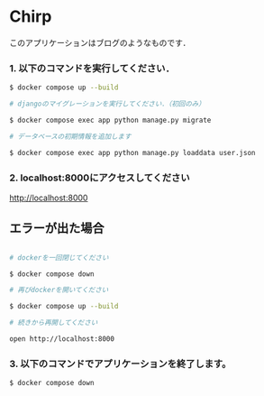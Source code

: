 # Chirp

このアプリケーションはブログのようなものです．


### 1. 以下のコマンドを実行してください．

```bash
$ docker compose up --build

# djangoのマイグレーションを実行してください．（初回のみ）

$ docker compose exec app python manage.py migrate

# データベースの初期情報を追加します

$ docker compose exec app python manage.py loaddata user.json

```

### 2. localhost:8000にアクセスしてください

[http://localhost:8000](http://localhost:8000)



## エラーが出た場合
```bash

# dockerを一回閉じてください

$ docker compose down

# 再びdockerを開いてください

$ docker compose up --build

# 続きから再開してください

open http://localhost:8000

```


### 3. 以下のコマンドでアプリケーションを終了します。

```bash
$ docker compose down
```
